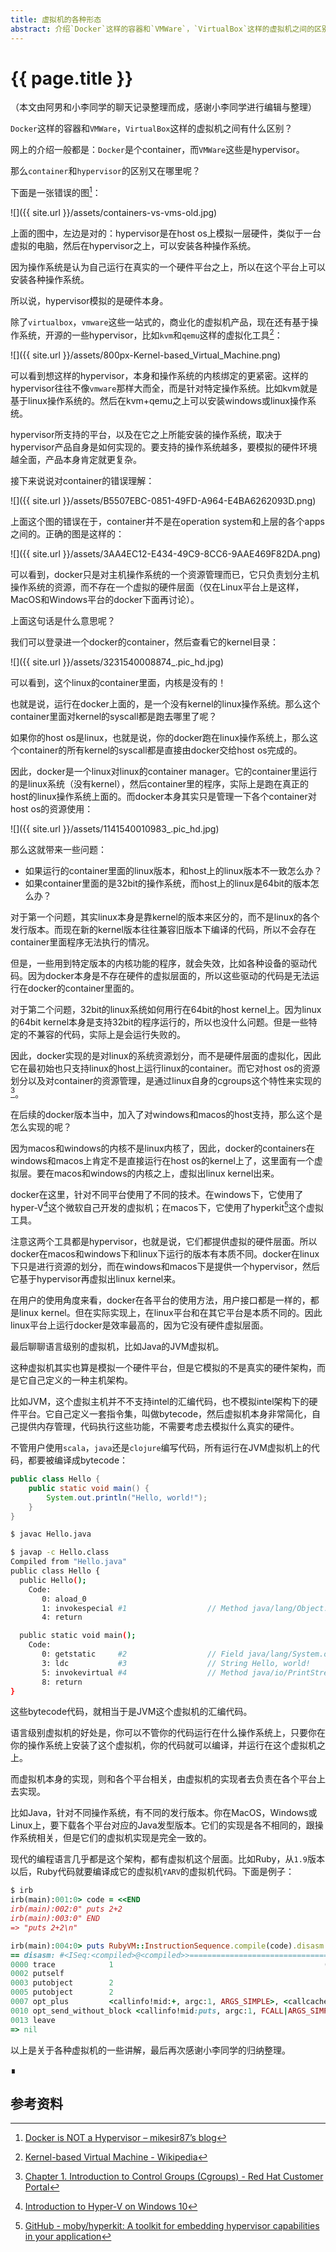 ```yaml
---
title: 虚拟机的各种形态
abstract: 介绍`Docker`这样的容器和`VMWare`，`VirtualBox`这样的虚拟机之间的区别。
---
```


# {{ page.title }}

（本文由阿男和小李同学的聊天记录整理而成，感谢小李同学进行编辑与整理）

`Docker`这样的容器和`VMWare`，`VirtualBox`这样的虚拟机之间有什么区别？

网上的介绍一般都是：`Docker`是个container，而`VMWare`这些是hypervisor。

那么`container`和`hypervisor`的区别又在哪里呢？

下面是一张错误的图[^not]：

[^not]: [Docker is NOT a Hypervisor – mikesir87’s blog](https://blog.mikesir87.io/2017/05/docker-is-not-a-hypervisor/)

![]({{ site.url }}/assets/containers-vs-vms-old.jpg)

上面的图中，左边是对的：hypervisor是在host os上模拟一层硬件，类似于一台虚拟的电脑，然后在hypervisor之上，可以安装各种操作系统。

因为操作系统是认为自己运行在真实的一个硬件平台之上，所以在这个平台上可以安装各种操作系统。

所以说，hypervisor模拟的是硬件本身。

除了`virtualbox`，`vmware`这些一站式的，商业化的虚拟机产品，现在还有基于操作系统，开源的一些hypervisor，比如`kvm`和`qemu`这样的虚拟化工具[^kvm]：

[^kvm]: [Kernel-based Virtual Machine - Wikipedia](https://en.wikipedia.org/wiki/Kernel-based_Virtual_Machine)

![]({{ site.url }}/assets/800px-Kernel-based_Virtual_Machine.png)

可以看到想这样的hypervisor，本身和操作系统的内核绑定的更紧密。这样的hypervisor往往不像`vmware`那样大而全，而是针对特定操作系统。比如kvm就是基于linux操作系统的。然后在kvm+qemu之上可以安装windows或linux操作系统。

hypervisor所支持的平台，以及在它之上所能安装的操作系统，取决于hypervisor产品自身是如何实现的。要支持的操作系统越多，要模拟的硬件环境越全面，产品本身肯定就更复杂。

接下来说说对container的错误理解：

![]({{ site.url }}/assets/B5507EBC-0851-49FD-A964-E4BA6262093D.png)

上面这个图的错误在于，container并不是在operation system和上层的各个apps之间的。正确的图是这样的：

![]({{ site.url }}/assets/3AA4EC12-E434-49C9-8CC6-9AAE469F82DA.png)

可以看到，docker只是对主机操作系统的一个资源管理而已，它只负责划分主机操作系统的资源，而不存在一个虚拟的硬件层面（仅在Linux平台上是这样，MacOS和Windows平台的docker下面再讨论）。

上面这句话是什么意思呢？

我们可以登录进一个docker的container，然后查看它的kernel目录：

![]({{ site.url }}/assets/3231540008874_.pic_hd.jpg)

可以看到，这个linux的container里面，内核是没有的！

也就是说，运行在docker上面的，是一个没有kernel的linux操作系统。那么这个container里面对kernel的syscall都是跑去哪里了呢？

如果你的host os是linux，也就是说，你的docker跑在linux操作系统上，那么这个container的所有kernel的syscall都是直接由docker交给host os完成的。

因此，docker是一个linux对linux的container manager。它的container里运行的是linux系统（没有kernel），然后container里的程序，实际上是跑在真正的host的linux操作系统上面的。而docker本身其实只是管理一下各个container对host os的资源使用：

![]({{ site.url }}/assets/1141540010983_.pic_hd.jpg)

那么这就带来一些问题：

- 如果运行的container里面的linux版本，和host上的linux版本不一致怎么办？
- 如果container里面的是32bit的操作系统，而host上的linux是64bit的版本怎么办？

对于第一个问题，其实linux本身是靠kernel的版本来区分的，而不是linux的各个发行版本。而现在新的kernel版本往往兼容旧版本下编译的代码，所以不会存在container里面程序无法执行的情况。

但是，一些用到特定版本的内核功能的程序，就会失效，比如各种设备的驱动代码。因为docker本身是不存在硬件的虚拟层面的，所以这些驱动的代码是无法运行在docker的container里面的。

对于第二个问题，32bit的linux系统如何用行在64bit的host kernel上。因为linux的64bit kernel本身是支持32bit的程序运行的，所以也没什么问题。但是一些特定的不兼容的代码，实际上是会运行失败的。

因此，docker实现的是对linux的系统资源划分，而不是硬件层面的虚拟化，因此它在最初始也只支持linux的host上运行linux的container。而它对host os的资源划分以及对container的资源管理，是通过linux自身的cgroups这个特性来实现的[^cgroups]。

[^cgroups]: [Chapter 1. Introduction to Control Groups (Cgroups) - Red Hat Customer Portal](https://access.redhat.com/documentation/en-us/red_hat_enterprise_linux/6/html/resource_management_guide/ch01)

在后续的docker版本当中，加入了对windows和macos的host支持，那么这个是怎么实现的呢？

因为macos和windows的内核不是linux内核了，因此，docker的containers在windows和macos上肯定不是直接运行在host os的kernel上了，这里面有一个虚拟层。要在macos和windows的内核之上，虚拟出linux kernel出来。

docker在这里，针对不同平台使用了不同的技术。在windows下，它使用了hyper-V[^hyperv]这个微软自己开发的虚拟机；在macos下，它使用了hyperkit[^hyperkit]这个虚拟工具。

[^hyperv]: [Introduction to Hyper-V on Windows 10](https://docs.microsoft.com/en-us/virtualization/hyper-v-on-windows/about/)
[^hyperkit]: [GitHub - moby/hyperkit: A toolkit for embedding hypervisor capabilities in your application](https://github.com/moby/hyperkit)

注意这两个工具都是hypervisor，也就是说，它们都提供虚拟的硬件层面。所以docker在macos和windows下和linux下运行的版本有本质不同。docker在linux下只是进行资源的划分，而在windows和macos下是提供一个hypervisor，然后它基于hypervisor再虚拟出linux kernel来。

在用户的使用角度来看，docker在各平台的使用方法，用户接口都是一样的，都是linux kernel。但在实际实现上，在linux平台和在其它平台是本质不同的。因此linux平台上运行docker是效率最高的，因为它没有硬件虚拟层面。

最后聊聊语言级别的虚拟机，比如Java的JVM虚拟机。

这种虚拟机其实也算是模拟一个硬件平台，但是它模拟的不是真实的硬件架构，而是它自己定义的一种主机架构。

比如JVM，这个虚拟主机并不不支持intel的汇编代码，也不模拟intel架构下的硬件平台。它自己定义一套指令集，叫做bytecode，然后虚拟机本身非常简化，自己提供内存管理，代码执行这些功能，不需要考虑去模拟什么真实的硬件。

不管用户使用`scala`，`java`还是`clojure`编写代码，所有运行在JVM虚拟机上的代码，都要被编译成bytecode：

```java
public class Hello {
	public static void main() {
		System.out.println("Hello, world!");
	}
}
```

```bash
$ javac Hello.java
```

```bash
$ javap -c Hello.class
Compiled from "Hello.java"
public class Hello {
  public Hello();
    Code:
       0: aload_0
       1: invokespecial #1                  // Method java/lang/Object."<init>":()V
       4: return

  public static void main();
    Code:
       0: getstatic     #2                  // Field java/lang/System.out:Ljava/io/PrintStream;
       3: ldc           #3                  // String Hello, world!
       5: invokevirtual #4                  // Method java/io/PrintStream.println:(Ljava/lang/String;)V
       8: return
}
```

这些bytecode代码，就相当于是JVM这个虚拟机的汇编代码。

语言级别虚拟机的好处是，你可以不管你的代码运行在什么操作系统上，只要你在你的操作系统上安装了这个虚拟机，你的代码就可以编译，并运行在这个虚拟机之上。

而虚拟机本身的实现，则和各个平台相关，由虚拟机的实现者去负责在各个平台上去实现。

比如Java，针对不同操作系统，有不同的发行版本。你在MacOS，Windows或Linux上，要下载各个平台对应的Java发型版本。它们的实现是各不相同的，跟操作系统相关，但是它们的虚拟机实现是完全一致的。

现代的编程语言几乎都是这个架构，都有虚拟机这个层面。比如Ruby，从`1.9`版本以后，Ruby代码就要编译成它的虚拟机`YARV`的虚拟机代码。下面是例子：

```ruby
$ irb
irb(main):001:0> code = <<END
irb(main):002:0" puts 2+2
irb(main):003:0" END
=> "puts 2+2\n"
```

```ruby
irb(main):004:0> puts RubyVM::InstructionSequence.compile(code).disasm
== disasm: #<ISeq:<compiled>@<compiled>>================================
0000 trace            1                                               (   1)
0002 putself
0003 putobject        2
0005 putobject        2
0007 opt_plus         <callinfo!mid:+, argc:1, ARGS_SIMPLE>, <callcache>
0010 opt_send_without_block <callinfo!mid:puts, argc:1, FCALL|ARGS_SIMPLE>, <callcache>
0013 leave
=> nil
```

以上是关于各种虚拟机的一些讲解，最后再次感谢小李同学的归纳整理。

∎

## 参考资料

